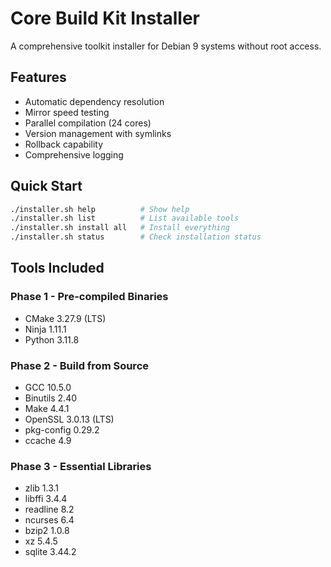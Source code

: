 # Core Build Kit Installer

A comprehensive toolkit installer for Debian 9 systems without root access.

## Features
- Automatic dependency resolution
- Mirror speed testing  
- Parallel compilation (24 cores)
- Version management with symlinks
- Rollback capability
- Comprehensive logging

## Quick Start
```bash
./installer.sh help          # Show help
./installer.sh list          # List available tools
./installer.sh install all   # Install everything
./installer.sh status        # Check installation status
```

## Tools Included

### Phase 1 - Pre-compiled Binaries
- CMake 3.27.9 (LTS)
- Ninja 1.11.1
- Python 3.11.8

### Phase 2 - Build from Source  
- GCC 10.5.0
- Binutils 2.40
- Make 4.4.1
- OpenSSL 3.0.13 (LTS)
- pkg-config 0.29.2
- ccache 4.9

### Phase 3 - Essential Libraries
- zlib 1.3.1
- libffi 3.4.4
- readline 8.2
- ncurses 6.4
- bzip2 1.0.8
- xz 5.4.5
- sqlite 3.44.2
